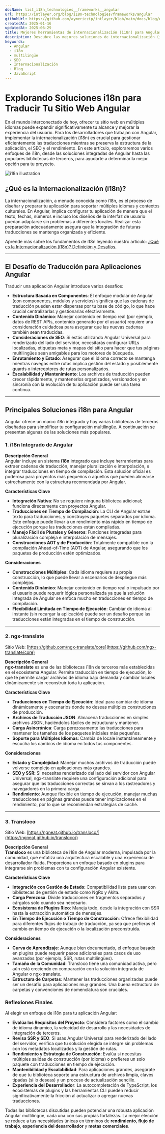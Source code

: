 ```yaml
---
docName: list_i18n_technologies__frameworks__angular
url: https://intlayer.org/blog/i18n-technologies/frameworks/angular
githubUrl: https://github.com/aymericzip/intlayer/blob/main/docs/blog/en/list_i18n_technologies/frameworks/angular.md
createdAt: 2025-01-16
updatedAt: 2025-06-29
title: Mejores herramientas de internacionalización (i18n) para Angular
description: Descubre las mejores soluciones de internacionalización (i18n) para enfrentar desafíos de traducción, mejorar la búsqueda en la web y ofrecer una experiencia web global sin problemas.
keywords:
  - Angular
  - i18n
  - multilingüe
  - SEO
  - Internacionalización
  - Blog
  - JavaScript
---
```


# Explorando Soluciones i18n para Traducir Tu Sitio Web Angular

En el mundo interconectado de hoy, ofrecer tu sitio web en múltiples idiomas puede expandir significativamente tu alcance y mejorar la experiencia del usuario. Para los desarrolladores que trabajan con Angular, implementar la internacionalización (i18n) es crucial para gestionar eficientemente las traducciones mientras se preserva la estructura de la aplicación, el SEO y el rendimiento. En este artículo, exploraremos varios enfoques de i18n, desde las soluciones integradas de Angular hasta las populares bibliotecas de terceros, para ayudarte a determinar la mejor opción para tu proyecto.

![i18n illustration](https://github.com/aymericzip/intlayer/blob/main/docs/blog/assets/i18n.webp)

## ¿Qué es la Internacionalización (i18n)?

La internacionalización, a menudo conocida como i18n, es el proceso de diseñar y preparar tu aplicación para soportar múltiples idiomas y contextos culturales. En Angular, implica configurar tu aplicación de manera que el texto, fechas, números e incluso los diseños de la interfaz de usuario puedan adaptarse sin problemas a diferentes locales. Realizar esta preparación adecuadamente asegura que la integración de futuras traducciones se mantenga organizada y eficiente.

Aprende más sobre los fundamentos de i18n leyendo nuestro artículo: [¿Qué es la Internacionalización (i18n)? Definición y Desafíos](https://github.com/aymericzip/intlayer/blob/main/docs/blog/es/what_is_internationalization.md).

---

## El Desafío de Traducción para Aplicaciones Angular

Traducir una aplicación Angular introduce varios desafíos:

- **Estructura Basada en Componentes**: El enfoque modular de Angular (con componentes, módulos y servicios) significa que las cadenas de traducción pueden estar dispersas por tu base de código, lo que hace crucial centralizarlas y gestionarlas efectivamente.
- **Contenido Dinámico**: Manejar contenido en tiempo real (por ejemplo, datos de REST APIs, contenido generado por el usuario) requiere una consideración cuidadosa para asegurar que las nuevas cadenas también sean traducidas.
- **Consideraciones de SEO**: Si estás utilizando Angular Universal para renderizado del lado del servidor, necesitarás configurar URLs localizadas, etiquetas meta y mapas del sitio para hacer que tus páginas multilingües sean amigables para los motores de búsqueda.
- **Enrutamiento y Estado**: Asegurar que el idioma correcto se mantenga mientras navegas entre rutas implica gestión del estado y posiblemente guards o interceptores de rutas personalizados.
- **Escalabilidad y Mantenimiento**: Los archivos de traducción pueden crecer rápidamente, y mantenerlos organizados, versionados y en sincronía con la evolución de tu aplicación puede ser una tarea continua.

---

## Principales Soluciones i18n para Angular

Angular ofrece un marco i18n integrado y hay varias bibliotecas de terceros diseñadas para simplificar tu configuración multilingüe. A continuación se presentan algunas de las soluciones más populares.

### 1. i18n Integrado de Angular

**Descripción General**  
Angular incluye un sistema **i18n** integrado que incluye herramientas para extraer cadenas de traducción, manejar pluralización e interpolación, e integrar traducciones en tiempo de compilación. Esta solución oficial es poderosa para proyectos más pequeños o aquellos que pueden alinearse estrechamente con la estructura recomendada por Angular.

**Características Clave**

- **Integración Nativa**: No se requiere ninguna biblioteca adicional; funciona directamente con proyectos Angular.
- **Traducciones en Tiempo de Compilación**: La CLI de Angular extrae texto para traducciones, y construyes paquetes separados por idioma. Este enfoque puede llevar a un rendimiento más rápido en tiempo de ejecución porque las traducciones están compiladas.
- **Manejo Fácil de Plurales y Géneros**: Funciones integradas para pluralización compleja e interpolación de mensajes.
- **Construcciones AOT y de Producción**: Totalmente compatible con la compilación Ahead-of-Time (AOT) de Angular, asegurando que los paquetes de producción estén optimizados.

**Consideraciones**

- **Construcciones Múltiples**: Cada idioma requiere su propia construcción, lo que puede llevar a escenarios de despliegue más complejos.
- **Contenido Dinámico**: Manejar contenido en tiempo real o impulsado por el usuario puede requerir lógica personalizada ya que la solución integrada de Angular se enfoca mucho en traducciones en tiempo de compilación.
- **Flexibilidad Limitada en Tiempo de Ejecución**: Cambiar de idioma al instante (sin recargar la aplicación) puede ser un desafío porque las traducciones están integradas en el tiempo de construcción.

---

### 2. ngx-translate

Sitio Web: [https://github.com/ngx-translate/core](https://github.com/ngx-translate/core)

**Descripción General**  
**ngx-translate** es una de las bibliotecas i18n de terceros más establecidas en el ecosistema Angular. Permite traducción en tiempo de ejecución, lo que te permite cargar archivos de idioma bajo demanda y cambiar locales dinámicamente sin reconstruir toda tu aplicación.

**Características Clave**

- **Traducciones en Tiempo de Ejecución**: Ideal para cambiar de idioma dinámicamente y escenarios donde no deseas múltiples construciones de producción.
- **Archivos de Traducción JSON**: Almacena traducciones en simples archivos JSON, haciéndolos fáciles de estructurar y mantener.
- **Carga Asincrónica**: Carga perezosamente las traducciones para mantener los tamaños de los paquetes iniciales más pequeños.
- **Soporte para Múltiples Idiomas**: Cambia de locale instantáneamente y escucha los cambios de idioma en todos tus componentes.

**Consideraciones**

- **Estado y Complejidad**: Manejar muchos archivos de traducción puede volverse complejo en aplicaciones más grandes.
- **SEO y SSR**: Si necesitas renderizado del lado del servidor con Angular Universal, ngx-translate requiere una configuración adicional para asegurar que las traducciones correctas se sirvan a los rastreadores y navegadores en la primera carga.
- **Rendimiento**: Aunque flexible en tiempo de ejecución, manejar muchas traducciones en páginas grandes puede tener implicaciones en el rendimiento, por lo que se recomiendan estrategias de caché.

---

### 3. Transloco

Sitio Web: [https://ngneat.github.io/transloco/](https://ngneat.github.io/transloco/)

**Descripción General**  
**Transloco** es una biblioteca de i18n de Angular moderna, impulsada por la comunidad, que enfatiza una arquitectura escalable y una experiencia de desarrollador fluida. Proporciona un enfoque basado en plugins para integrarse sin problemas con tu configuración Angular existente.

**Características Clave**

- **Integración con Gestión de Estado**: Compatibilidad lista para usar con bibliotecas de gestión de estado como NgRx y Akita.
- **Carga Perezosa**: Divide traducciones en fragmentos separados y cárgalos solo cuando sea necesario.
- **Ecosistema de Plugins Rico**: Maneja todo, desde la integración con SSR hasta la extracción automática de mensajes.
- **En Tiempo de Ejecución o Tiempo de Construcción**: Ofrece flexibilidad para diferentes flujos de trabajo de traducción, ya sea que prefieras el cambio en tiempo de ejecución o la localización preconstruida.

**Consideraciones**

- **Curva de Aprendizaje**: Aunque bien documentado, el enfoque basado en plugins puede requerir pasos adicionales para casos de uso avanzados (por ejemplo, SSR, rutas multilingües).
- **Tamaño de la Comunidad**: Transloco tiene una comunidad activa, pero aún está creciendo en comparación con la solución integrada de Angular o ngx-translate.
- **Estructura de Carpetas**: Mantener las traducciones organizadas puede ser un desafío para aplicaciones muy grandes. Una buena estructura de carpetas y convenciones de nomenclatura son cruciales.

### Reflexiones Finales

Al elegir un enfoque de i18n para tu aplicación Angular:

- **Evalúa los Requisitos del Proyecto**: Considera factores como el cambio de idioma dinámico, la velocidad de desarrollo y las necesidades de integración de terceros.
- **Revisa SSR y SEO**: Si usas Angular Universal para renderizado del lado del servidor, verifica que tu solución elegida se integre sin problemas con los metadatos localizados y la gestión de rutas.
- **Rendimiento y Estrategia de Construcción**: Evalúa si necesitas múltiples salidas de construcción (por idioma) o prefieres un solo paquete con traducciones en tiempo de ejecución.
- **Mantenibilidad y Escalabilidad**: Para aplicaciones grandes, asegúrate de que tu biblioteca soporte una estructura de archivos limpia, claves tipadas (si lo deseas) y un proceso de actualización sencillo.
- **Experiencia del Desarrollador**: La autocompletación de TypeScript, los ecosistemas de plugins y las herramientas CLI pueden reducir significativamente la fricción al actualizar o agregar nuevas traducciones.

Todas las bibliotecas discutidas pueden potenciar una robusta aplicación Angular multilingüe, cada una con sus propias fortalezas. La mejor elección se reduce a tus necesidades únicas en términos de **rendimiento**, **flujo de trabajo**, **experiencia del desarrollador** y **metas comerciales**.
